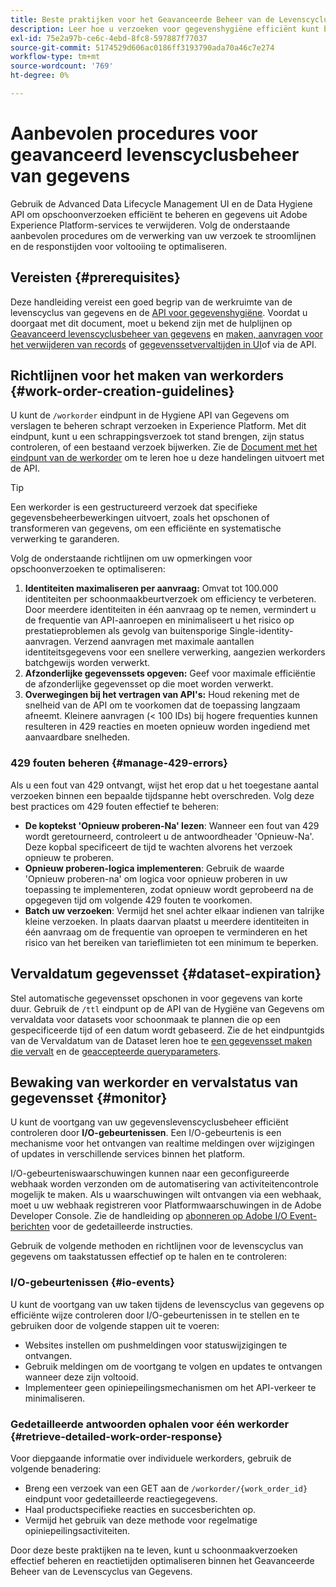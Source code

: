 ```yaml
---
title: Beste praktijken voor het Geavanceerde Beheer van de Levenscyclus van Gegevens
description: Leer hoe u verzoeken voor gegevenshygiëne efficiënt kunt beheren in Adobe Experience Platform met de API voor geavanceerd gegevenslevenscyclusbeheer en gegevenshygiëne. Deze gids behandelt beste praktijken zoals het maximaliseren van identiteiten per verzoek, het specificeren van individuele datasets, en het bewust zijn van API het vertragen om vertragingen te verhinderen. Het document bevat richtlijnen voor het instellen van automatische gegevensset-opschoonbewerkingen, het controleren van de werkorderstatus en gedetailleerde methoden voor het ophalen van reacties. Volg deze procedures om de verwerking van uw verzoek te stroomlijnen en de reactietijden te optimaliseren.
exl-id: 75e2a97b-ce6c-4ebd-8fc8-597887f77037
source-git-commit: 5174529d606ac0186ff3193790ada70a46c7e274
workflow-type: tm+mt
source-wordcount: '769'
ht-degree: 0%

---
```


# Aanbevolen procedures voor geavanceerd levenscyclusbeheer van gegevens

Gebruik de Advanced Data Lifecycle Management UI en de Data Hygiene API om opschoonverzoeken efficiënt te beheren en gegevens uit Adobe Experience Platform-services te verwijderen. Volg de onderstaande aanbevolen procedures om de verwerking van uw verzoek te stroomlijnen en de responstijden voor voltooiing te optimaliseren.

## Vereisten {#prerequisites}

Deze handleiding vereist een goed begrip van de werkruimte van de levenscyclus van gegevens en de [API voor gegevenshygiëne](./api/overview.md). Voordat u doorgaat met dit document, moet u bekend zijn met de hulplijnen op [Geavanceerd levenscyclusbeheer van gegevens](./home.md) en [maken, aanvragen voor het verwijderen van records](./ui/record-delete.md) of [gegevenssetvervaltijden in UI](./ui/dataset-expiration.md)of via de API.

## Richtlijnen voor het maken van werkorders {#work-order-creation-guidelines}

U kunt de `/workorder` eindpunt in de Hygiene API van Gegevens om verslagen te beheren schrapt verzoeken in Experience Platform. Met dit eindpunt, kunt u een schrappingsverzoek tot stand brengen, zijn status controleren, of een bestaand verzoek bijwerken. Zie de [Document met het eindpunt van de werkorder](./api/workorder.md) om te leren hoe u deze handelingen uitvoert met de API.

>[!TIP]
>
>Een werkorder is een gestructureerd verzoek dat specifieke gegevensbeheerbewerkingen uitvoert, zoals het opschonen of transformeren van gegevens, om een efficiënte en systematische verwerking te garanderen.

Volg de onderstaande richtlijnen om uw opmerkingen voor opschoonverzoeken te optimaliseren:

1. **Identiteiten maximaliseren per aanvraag:** Omvat tot 100.000 identiteiten per schoonmaakbeurtverzoek om efficiency te verbeteren. Door meerdere identiteiten in één aanvraag op te nemen, vermindert u de frequentie van API-aanroepen en minimaliseert u het risico op prestatieproblemen als gevolg van buitensporige Single-identity-aanvragen. Verzend aanvragen met maximale aantallen identiteitsgegevens voor een snellere verwerking, aangezien werkorders batchgewijs worden verwerkt.
2. **Afzonderlijke gegevenssets opgeven:** Geef voor maximale efficiëntie de afzonderlijke gegevensset op die moet worden verwerkt.
3. **Overwegingen bij het vertragen van API&#39;s:** Houd rekening met de snelheid van de API om te voorkomen dat de toepassing langzaam afneemt. Kleinere aanvragen (&lt; 100 IDs) bij hogere frequenties kunnen resulteren in 429 reacties en moeten opnieuw worden ingediend met aanvaardbare snelheden.

### 429 fouten beheren {#manage-429-errors}

Als u een fout van 429 ontvangt, wijst het erop dat u het toegestane aantal verzoeken binnen een bepaalde tijdspanne hebt overschreden. Volg deze best practices om 429 fouten effectief te beheren:

- **De koptekst &#39;Opnieuw proberen-Na&#39; lezen**: Wanneer een fout van 429 wordt geretourneerd, controleert u de antwoordheader &#39;Opnieuw-Na&#39;. Deze kopbal specificeert de tijd te wachten alvorens het verzoek opnieuw te proberen.
- **Opnieuw proberen-logica implementeren**: Gebruik de waarde &#39;Opnieuw proberen-na&#39; om logica voor opnieuw proberen in uw toepassing te implementeren, zodat opnieuw wordt geprobeerd na de opgegeven tijd om volgende 429 fouten te voorkomen.
- **Batch uw verzoeken**: Vermijd het snel achter elkaar indienen van talrijke kleine verzoeken. In plaats daarvan plaatst u meerdere identiteiten in één aanvraag om de frequentie van oproepen te verminderen en het risico van het bereiken van tarieflimieten tot een minimum te beperken.

## Vervaldatum gegevensset {#dataset-expiration}

Stel automatische gegevensset opschonen in voor gegevens van korte duur. Gebruik de `/ttl` eindpunt op de API van de Hygiëne van Gegevens om vervaldata voor datasets voor schoonmaak te plannen die op een gespecificeerde tijd of een datum wordt gebaseerd. Zie de het eindpuntgids van de Vervaldatum van de Dataset leren hoe te [een gegevensset maken die vervalt](./api/dataset-expiration.md) en de [geaccepteerde queryparameters](./api/dataset-expiration.md#query-params).

## Bewaking van werkorder en vervalstatus van gegevensset {#monitor}

U kunt de voortgang van uw gegevenslevenscyclusbeheer efficiënt controleren door **I/O-gebeurtenissen**. Een I/O-gebeurtenis is een mechanisme voor het ontvangen van realtime meldingen over wijzigingen of updates in verschillende services binnen het platform.

I/O-gebeurteniswaarschuwingen kunnen naar een geconfigureerde webhaak worden verzonden om de automatisering van activiteitencontrole mogelijk te maken. Als u waarschuwingen wilt ontvangen via een webhaak, moet u uw webhaak registreren voor Platformwaarschuwingen in de Adobe Developer Console. Zie de handleiding op [abonneren op Adobe I/O Event-berichten](../observability/alerts/subscribe.md) voor de gedetailleerde instructies.

Gebruik de volgende methoden en richtlijnen voor de levenscyclus van gegevens om taakstatussen effectief op te halen en te controleren:

### I/O-gebeurtenissen {#io-events}

U kunt de voortgang van uw taken tijdens de levenscyclus van gegevens op efficiënte wijze controleren door I/O-gebeurtenissen in te stellen en te gebruiken door de volgende stappen uit te voeren:

- Websites instellen om pushmeldingen voor statuswijzigingen te ontvangen.
- Gebruik meldingen om de voortgang te volgen en updates te ontvangen wanneer deze zijn voltooid.
- Implementeer geen opiniepeilingsmechanismen om het API-verkeer te minimaliseren.

### Gedetailleerde antwoorden ophalen voor één werkorder {#retrieve-detailed-work-order-response}

Voor diepgaande informatie over individuele werkorders, gebruik de volgende benadering:

- Breng een verzoek van een GET aan de `/workorder/{work_order_id}` eindpunt voor gedetailleerde reactiegegevens.
- Haal productspecifieke reacties en succesberichten op.
- Vermijd het gebruik van deze methode voor regelmatige opiniepeilingsactiviteiten.

Door deze beste praktijken na te leven, kunt u schoonmaakverzoeken effectief beheren en reactietijden optimaliseren binnen het Geavanceerde Beheer van de Levenscyclus van Gegevens.
